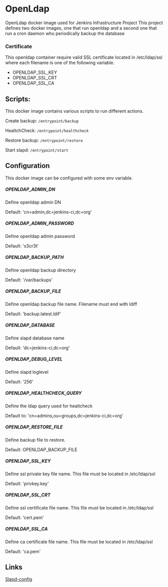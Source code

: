 # OpenLdap
OpenLdap docker image used for Jenkins Infrastructure Project
This project defines two docker images, one that run openldap and a second one that run a cron daemon who periodically backup the database

### Certificate
This openldap container require valid SSL certificate located in /etc/ldap/ssl where each filename is one of the following variable.

* OPENLDAP_SSL_KEY
* OPENLDAP_SSL_CRT
* OPENLDAP_SSL_CA

## Scripts:
This docker image contains various scripts to run different actions.

Create backup:
`/entrypoint/backup`

HealtchCheck:
`/entrypoint/healthcheck`

Restore backup:
`/entrypoint/restore`

Start slapd:
`/entrypoint/start`

## Configuration
This docker image can be configured with some env variable.

##### OPENLDAP_ADMIN_DN
Define openldap admin DN

Default: 'cn=admin,dc=jenkins-ci,dc=org'

##### OPENLDAP_ADMIN_PASSWORD
Define openldap admin password

Default: 's3cr3t'

##### OPENLDAP_BACKUP_PATH
Define openldap backup directory

Default: '/var/backups'

##### OPENLDAP_BACKUP_FILE
Define openldap backup file name.
Filename must end with ldiff

Default: 'backup.latest.ldif'

##### OPENLDAP_DATABASE
Define slapd database name

Default: 'dc=jenkins-ci,dc=org'

##### OPENLDAP_DEBUG_LEVEL
Define slapd loglevel

Default: '256'

##### OPENLDAP_HEALTHCHECK_QUERY
Define the ldap query  used for healtcheck

Default to: 'cn=admins,ou=groups,dc=jenkins-ci,dc=org'

##### OPENLDAP_RESTORE_FILE
Define backup file to restore.

Default: OPENLDAP_BACKUP_FILE

##### OPENLDAP_SSL_KEY
Define ssl private key file name.
This file must be located in /etc/ldap/ssl

Default: 'privkey.key'

##### OPENLDAP_SSL_CRT
Define ssl certificate file name.
This file must be located in /etc/ldap/ssl

Default: 'cert.pem'

##### OPENLDAP_SSL_CA
Define ca certificate file name.
This file must be located in /etc/ldap/ssl

Default: 'ca.pem'


## Links
[Slapd-config](https://www.openldap.org/doc/admin24/runningslapd.html)
